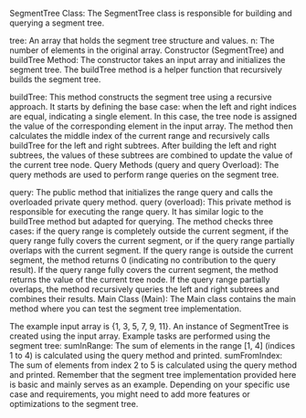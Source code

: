 SegmentTree Class:
The SegmentTree class is responsible for building and querying a segment tree.

tree: An array that holds the segment tree structure and values.
n: The number of elements in the original array.
Constructor (SegmentTree) and buildTree Method:
The constructor takes an input array and initializes the segment tree. The buildTree method is a helper function that recursively builds the segment tree.

buildTree: This method constructs the segment tree using a recursive approach. It starts by defining the base case: when the left and right indices are equal, indicating a single element. In this case, the tree node is assigned the value of the corresponding element in the input array.
The method then calculates the middle index of the current range and recursively calls buildTree for the left and right subtrees.
After building the left and right subtrees, the values of these subtrees are combined to update the value of the current tree node.
Query Methods (query and query Overload):
The query methods are used to perform range queries on the segment tree.

query: The public method that initializes the range query and calls the overloaded private query method.
query (overload): This private method is responsible for executing the range query. It has similar logic to the buildTree method but adapted for querying.
The method checks three cases: if the query range is completely outside the current segment, if the query range fully covers the current segment, or if the query range partially overlaps with the current segment.
If the query range is outside the current segment, the method returns 0 (indicating no contribution to the query result).
If the query range fully covers the current segment, the method returns the value of the current tree node.
If the query range partially overlaps, the method recursively queries the left and right subtrees and combines their results.
Main Class (Main):
The Main class contains the main method where you can test the segment tree implementation.

The example input array is {1, 3, 5, 7, 9, 11}.
An instance of SegmentTree is created using the input array.
Example tasks are performed using the segment tree:
sumInRange: The sum of elements in the range [1, 4] (indices 1 to 4) is calculated using the query method and printed.
sumFromIndex: The sum of elements from index 2 to 5 is calculated using the query method and printed.
Remember that the segment tree implementation provided here is basic and mainly serves as an example. Depending on your specific use case and requirements, you might need to add more features or optimizations to the segment tree.